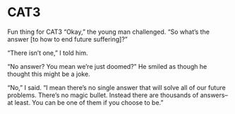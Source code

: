# CAT3
Fun thing for CAT3
“Okay,” the young man challenged. “So what’s the answer [to how to end future suffering]?”

“There isn’t one,” I told him.

“No answer? You mean we’re just doomed?” He smiled as though he thought this might be a joke.

“No,” I said. “I mean there’s no single answer that will solve all of our future problems. There’s no magic bullet. Instead there are thousands of answers–at least. You can be one of them if you choose to be.”
